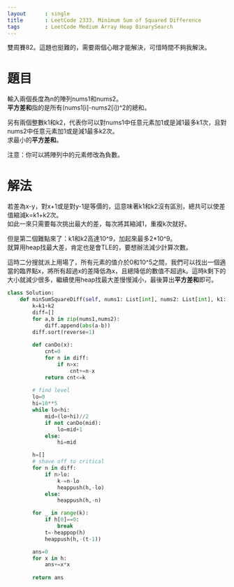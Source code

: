 ```yaml
--- 
layout      : single
title       : LeetCode 2333. Minimum Sum of Squared Difference
tags        : LeetCode Medium Array Heap BinarySearch
---
```

雙周賽82。這題也挺難的，需要兩個心眼才能解決，可惜時間不夠我解決。

# 題目
輸入兩個長度為n的陣列nums1和nums2。  
**平方差和**指的是所有(nums1[i]-nums2[i])^2的總和。  

另有兩個整數k1和k2，代表你可以對nums1中任意元素加1或是減1最多k1次，且對nums2中任意元素加1或是減1最多k2次。  
求最小的**平方差和**。  

注意：你可以將陣列中的元素修改為負數。  

# 解法
若差為x-y，對x+1或是對y-1是等價的，這意味著k1和k2沒有區別，總共可以使差值縮減k=k1+k2次。  
如此一來只需要每次挑出最大的差，每次將其縮減1，重複k次就好。  

但是第二個難點來了：k1和k2高達10^9，加起來最多2*10^9。  
就算用heap找最大差，肯定也是會TLE的，要想辦法減少計算次數。  

這時二分搜就派上用場了，所有元素的值介於0和10^5之間，我們可以找出一個適當的臨界點x，將所有超過x的差降低為x，且總降低的數值不超過k。這時k剩下的大小就減少很多，繼續使用heap找最大差慢慢減小，最後算出**平方差和**即可。  

```python
class Solution:
    def minSumSquareDiff(self, nums1: List[int], nums2: List[int], k1: int, k2: int) -> int:
        k=k1+k2
        diff=[]
        for a,b in zip(nums1,nums2):
            diff.append(abs(a-b))
        diff.sort(reverse=1)
        
        def canDo(x):
            cnt=0
            for n in diff:
                if n>x:
                    cnt+=n-x
            return cnt<=k
        
        # find level
        lo=0
        hi=10**5
        while lo<hi:
            mid=(lo+hi)//2
            if not canDo(mid):
                lo=mid+1
            else:
                hi=mid

        h=[]
        # shave off to critical
        for n in diff:
            if n>lo:
                k-=n-lo
                heappush(h,-lo)
            else:
                heappush(h,-n)

        for _ in range(k):
            if h[0]==0:
                break
            t=-heappop(h)
            heappush(h,-(t-1))

        ans=0
        for x in h:
            ans+=x*x
        
        return ans
```
